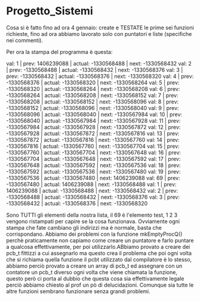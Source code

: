 # Progetto_Sistemi

Cosa si è fatto fino ad ora 4 gennaio:
create e TESTATE le prime sei funzioni  richieste, fino ad ora abbiamo lavorato solo con  puntatori e liste (specifiche nei commenti).

Per ora la stampa del programma è questa:


val: 1 | prev: 1406239088 | actual: -1330568488 | next: -1330568432
val: 2 | prev: -1330568488 | actual: -1330568432 | next: -1330568376
val: 3 | prev: -1330568432 | actual: -1330568376 | next: -1330568320
val: 4 | prev: -1330568376 | actual: -1330568320 | next: -1330568264
val: 5 | prev: -1330568320 | actual: -1330568264 | next: -1330568208
val: 6 | prev: -1330568264 | actual: -1330568208 | next: -1330568152
val: 7 | prev: -1330568208 | actual: -1330568152 | next: -1330568096
val: 8 | prev: -1330568152 | actual: -1330568096 | next: -1330568040
val: 9 | prev: -1330568096 | actual: -1330568040 | next: -1330567984
val: 10 | prev: -1330568040 | actual: -1330567984 | next: -1330567928
val: 11 | prev: -1330567984 | actual: -1330567928 | next: -1330567872
val: 12 | prev: -1330567928 | actual: -1330567872 | next: -1330567816
val: 13 | prev: -1330567872 | actual: -1330567816 | next: -1330567760
val: 14 | prev: -1330567816 | actual: -1330567760 | next: -1330567704
val: 15 | prev: -1330567760 | actual: -1330567704 | next: -1330567648
val: 16 | prev: -1330567704 | actual: -1330567648 | next: -1330567592
val: 17 | prev: -1330567648 | actual: -1330567592 | next: -1330567536
val: 18 | prev: -1330567592 | actual: -1330567536 | next: -1330567480
val: 19 | prev: -1330567536 | actual: -1330567480 | next: 1406239088
val: 69 | prev: -1330567480 | actual: 1406239088 | next: -1330568488
val: 1 | prev: 1406239088 | actual: -1330568488 | next: -1330568432
val: 2 | prev: -1330568488 | actual: -1330568432 | next: -1330568376
val: 3 | prev: -1330568432 | actual: -1330568376 | next: -1330568320

Sono TUTTI gli elementi della nostra lista, il 69 è l'elemento test, 1 2 3 vengono ristampati per capire se la cosa funzionava.
Ovviamente ogni stampa che fate cambiano gli indirizzi ma è normale, basta che corrispondano.
Abbiamo dei problemi con la funzione mkEmptyProcQ() perchè praticamente non capiamo come creare un puntatore e farlo puntare a qualcosa effettivamente, per poi utilizzarlo.ABbiamo provato a creare dei pcb_t fittizzi a cui assegnarlo ma questo crea il problema che poi ogni volta che si richiama quella funzione il pcbt utilizzato dal compilatore è lo stesso, abbiamo perciò provato a creare un array di pcb_t ed assegnare con un contatore un pcb_t diverso ogni volta che viene chiamata la funzione, questo però ci porta al dubbio che questa cosa sia effettivamente legale perciò abbiamo chiesto al prof un pò di delucidazioni.
Comunque sia tutte le altre funzioni sembrano funzionare senza grandi problemi.
